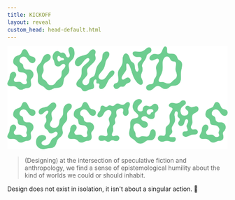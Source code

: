 ```yaml
---
title: KICKOFF
layout: reveal
custom_head: head-default.html
---
```

<!-- "#0056FF" data-background-gradient="linear-gradient(to bottom, #171c20d4, #466187)" -->
<section data-background-image="assets/images/AC76-0492.1.jpeg" data-background-opacity="0.3" data-state=header1>
<style>.header1 header:after { content: "\\'\\'≠.\\ • M/A/I/D • IKLECTIK"; }</style>
    <img src="assets/images/soundSysPicnic_g_al.png" />
</section>
<section data-background-color="#5cb17a" data-state=header1>
    <blockquote>
       (Designing) at the intersection of speculative fiction and anthropology, we find a sense of epistemological humility about the kind of worlds we could or should inhabit.
    </blockquote>
    <aside class="notes">
        Design does not exist in isolation, it isn't about a singular action. 📝
    </aside>
</section>